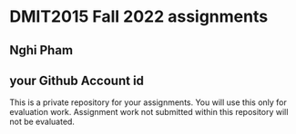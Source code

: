 # DMIT2015 Fall 2022 assignments

## Nghi Pham

## your Github Account id

This is a private repository for your assignments. 
You will use this only for evaluation work. 
Assignment work not submitted within this repository will not be evaluated.
